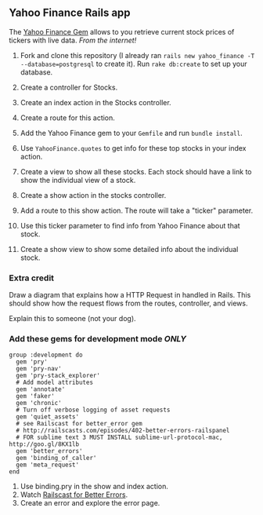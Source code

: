 ## Yahoo Finance Rails app

The [Yahoo Finance Gem](https://github.com/herval/yahoo-finance) allows to you retrieve current stock prices of tickers with live data. *From the internet!*

1. Fork and clone this repository (I already ran `rails new yahoo_finance -T --database=postgresql` to create it). Run `rake db:create` to set up your database.

2. Create a controller for Stocks.

3. Create an index action in the Stocks controller.

4. Create a route for this action.

5. Add the Yahoo Finance gem to your `Gemfile` and run `bundle install`.

6. Use `YahooFinance.quotes` to get info for these top stocks in your index action.

7. Create a view to show all these stocks. Each stock should have a link to show the individual view of a stock.

8. Create a show action in the stocks controller.

9. Add a route to this show action. The route will take a "ticker" parameter.

10. Use this ticker parameter to find info from Yahoo Finance about that stock.

11. Create a show view to show some detailed info about the individual stock.

### Extra credit

Draw a diagram that explains how a HTTP Request in handled in Rails. This should show how the request flows from the routes, controller, and views.

Explain this to someone (not your dog).

### Add these gems for development mode *ONLY*

```
group :development do
  gem 'pry'
  gem 'pry-nav'
  gem 'pry-stack_explorer'
  # Add model attributes
  gem 'annotate'
  gem 'faker'
  gem 'chronic'
  # Turn off verbose logging of asset requests
  gem 'quiet_assets'
  # see Railscast for better_error gem
  # http://railscasts.com/episodes/402-better-errors-railspanel
  # FOR sublime text 3 MUST INSTALL sublime-url-protocol-mac, http://goo.gl/8KX1lb
  gem 'better_errors'
  gem 'binding_of_caller'
  gem 'meta_request'
end
```

1. Use binding.pry in the show and index action.
2. Watch [Railscast for Better Errors](http://railscasts.com/episodes/402-better-errors-railspanel).
3. Create an error and explore the error page.
